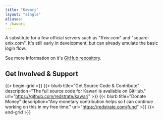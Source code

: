 ```yaml
---
title: "Kawari"
layout: "single"
aliases:
- /kawari
---
```


A substitute for a few official servers such as "ffxiv.com" and "square-enix.com". It's still early in development, but can already emulate the basic login flow.

See more information on it's [GitHub repository](https://github.com/redstrate/Kawari).

## Get Involved & Support

{{< begin-grid >}}
{{< blurb title="Get Source Code & Contribute" description="The full source code for Kawari is available on GitHub." url="https://github.com/redstrate/kawari" >}}
{{< blurb title="Donate Money" description="Any monetary contribution helps so I can continue working on this in my free time." url="https://redstrate.com/fund" >}}
{{< end-grid >}}
